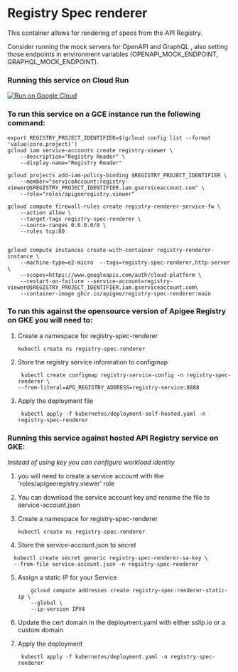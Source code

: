 # Registry Spec renderer
This container allows for rendering of specs from the API Registry.

Consider running the mock servers for OpenAPI and GraphQL , also setting those 
endpoints in environment variables (OPENAPI_MOCK_ENDPOINT, GRAPHQL_MOCK_ENDPOINT).

### Running this service on Cloud Run
[![Run on Google Cloud](https://deploy.cloud.run/button.svg)](https://deploy.cloud.run?dir=containers/registry-spec-renderer)

### To run this service on a GCE instance run the following command:
```
export REGISTRY_PROJECT_IDENTIFIER=$(gcloud config list --format 'value(core.project)')
gcloud iam service-accounts create registry-viewer \
    --description="Registry Reader" \
    --display-name="Registry Reader"

gcloud projects add-iam-policy-binding $REGISTRY_PROJECT_IDENTIFIER \
    --member="serviceAccount:registry-viewer@$REGISTRY_PROJECT_IDENTIFIER.iam.gserviceaccount.com" \
    --role="roles/apigeeregistry.viewer"

gcloud compute firewall-rules create registry-renderer-service-fw \
    --action allow \
    --target-tags registry-spec-renderer \
    --source-ranges 0.0.0.0/0 \
    --rules tcp:80


gcloud compute instances create-with-container registry-renderer-instance \
	--machine-type=e2-micro  --tags=registry-spec-renderer,http-server \
	--scopes=https://www.googleapis.com/auth/cloud-platform \
	--restart-on-failure --service-account=registry-viewer@$REGISTRY_PROJECT_IDENTIFIER.iam.gserviceaccount.com\
    --container-image ghcr.io/apigee/registry-spec-renderer:main
```

### To run this against the opensource version of Apigee Registry on GKE you will need to:  

1. Create a namespace for registry-spec-renderer
    ```
   kubectl create ns registry-spec-renderer
   ```
2. Store the registry service information to configmap
   ```
    kubectl create configmap registry-service-config -n registry-spec-renderer \
   --from-literal=APG_REGISTRY_ADDRESS=registry-service:8888
   ```
3. Apply the deployment file
   ```
    kubectl apply -f kubernetes/deployment-self-hosted.yaml -n registry-spec-renderer
   ```

### Running this service against hosted API Registry service on GKE: 

*Instead of using key you can configure workload identity*
1. you will need to create a service account with the 'roles/apigeeregistry.viewer' role

2. You can download the service account key and rename the file to service-account.json

3. Create a namespace for registry-spec-renderer
    ```
   kubectl create ns registry-spec-renderer
   ```
4. Store the service-account.json to secret 
 ```
   kubectl create secret generic registry-spec-renderer-sa-key \
   --from-file service-account.json -n registry-spec-renderer
   ```
5. Assign a static IP for your Service
   ```shell
       gcloud compute addresses create registry-spec-renderer-static-ip \
       --global \
       --ip-version IPV4
   ```
6. Update the cert domain in the deployment.yaml with either sslip.io or 
   a custom domain

7. Apply the deployment 
   ```
    kubectl apply -f kubernetes/deployment.yaml -n registry-spec-renderer
   ```
